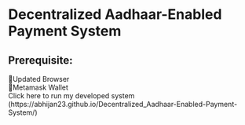 # Decentralized Aadhaar-Enabled Payment System
<div>
  <h2>Prerequisite:</h2>
  🫳Updated Browser<br>
  🫳Metamask Wallet<br>
</div>
Click here to run my developed system (https://abhijan23.github.io/Decentralized_Aadhaar-Enabled-Payment-System/)
